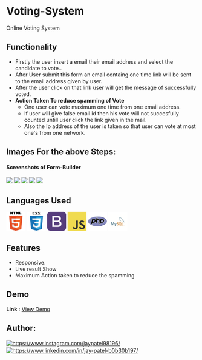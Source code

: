 # Voting-System
Online Voting System
## Functionality
 * Firstly the user insert a email their email address and select the candidate to vote..
 * After User submit this form an email containg one time link will be sent to the email address given by user. 
 * After the user click on that link user will get the message of successfully voted.
 * **Action Taken To reduce spamming of Vote**
      * One user can vote maximum one time from one email address.
      * If user will give false email id then his vote will not succesfully counted untill user click the link given in the mail.
      * Also the Ip address of the user is taken so that user can vote at most one's from one network.
## Images For the above Steps:
  #### Screenshots of Form-Builder
  <img src="https://github.com/jaypatel31/Voting-System/blob/main/screenshots/Screenshot%20(168).png">
  <img src="https://github.com/jaypatel31/Voting-System/blob/main/screenshots/Screenshot%20(169).png">
  <img src="https://github.com/jaypatel31/Voting-System/blob/main/screenshots/Screenshot%20(170).png">
  <img src="https://github.com/jaypatel31/Voting-System/blob/main/screenshots/Screenshot%20(171).png">
  <img src="https://github.com/jaypatel31/Voting-System/blob/main/screenshots/Screenshot%20(172).png">
  

## Languages Used
<code><img height="50" src="https://raw.githubusercontent.com/github/explore/80688e429a7d4ef2fca1e82350fe8e3517d3494d/topics/html/html.png"></code>
<code><img height="50" src="https://raw.githubusercontent.com/github/explore/80688e429a7d4ef2fca1e82350fe8e3517d3494d/topics/css/css.png"></code>
<code><img height="50" src="https://raw.githubusercontent.com/github/explore/80688e429a7d4ef2fca1e82350fe8e3517d3494d/topics/bootstrap/bootstrap.png"></code>
<code><img height="50" src="https://raw.githubusercontent.com/github/explore/80688e429a7d4ef2fca1e82350fe8e3517d3494d/topics/javascript/javascript.png"></code>
<code><img height="50" src="https://raw.githubusercontent.com/github/explore/80688e429a7d4ef2fca1e82350fe8e3517d3494d/topics/php/php.png"></code>
<code><img height="50" src="https://raw.githubusercontent.com/github/explore/80688e429a7d4ef2fca1e82350fe8e3517d3494d/topics/mysql/mysql.png"></code>


## Features
  * Responsive.
  * Live result Show
  * Maximum Action taken to reduce the spamming

## Demo
  **Link** : <a href="https://encoderegistration.000webhostapp.com/">View Demo</a> <br/>
  
## Author:
  <a href="https://www.instagram.com/jaypatel98196/" target="blank"><img align="center" src="https://cdn.jsdelivr.net/npm/simple-icons@3.0.1/icons/instagram.svg" alt="https://www.instagram.com/jaypatel98196/" height="30" width="30" /></a>
  <a href="https://linkedin.com/in/jay-patel-b0b30b197/" target="blank"><img align="center" src="https://cdn.jsdelivr.net/npm/simple-icons@3.0.1/icons/linkedin.svg" alt="https://www.linkedin.com/in/jay-patel-b0b30b197/" height="30" width="30" /></a>


